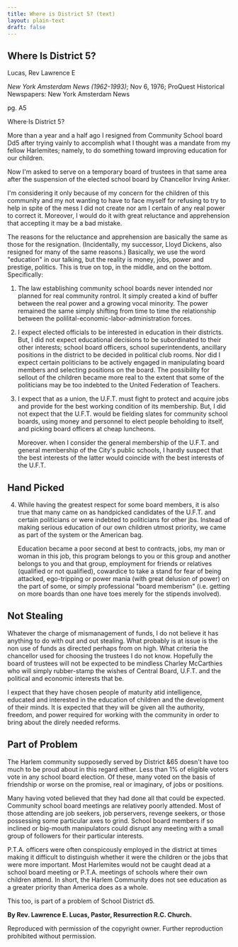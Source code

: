 ```yaml
---
title: Where is District 5? (text)
layout: plain-text
draft: false
---
```


## Where Is District 5?

Lucas, Rev Lawrence E

*New York Amsterdam News (1962-1993)*; Nov 6, 1976; ProQuest Historical Newspapers: New York Amsterdam News

pg. A5

Where·Is District 5?

More than a year and a half ago I resigned from Community School board Dd5 after trying vainly to accomplish what I thought was a mandate from my fellow Harlemites; namely, to do something toward improving education for our children.

Now I'm asked to serve on a temporary board of trustees in that same area after the suspension of the elected school board by Chancellor Irving Anker.

I'm considering it only because of my concern for the children of this community and my not wanting to have to face myself for refusing to try to help in spite of the mess I did not create nor am I certain of any real power to correct it. Moreover, I would do it with great reluctance and apprehension that accepting it may be a bad mistake.

The reasons for the reluctance and apprehension are basically the same as those for the resignation. (Incidentally, my successor, Lloyd Dickens, also resigned for many of the same reasons.) Basically, we use the word "education" in our talking, but the reality is money, jobs, power and prestige, politics. This is true on top, in the middle, and on the bottom. Specifically:

1. The law establishing community school boards never intended nor planned for real community rontrol. It simply created a kind of buffer between the real power and a growing vocal minority. The power remained the same simply shifting from time to time the relationship between the polilital-economic-labor-administration forces.
2. I expect elected officials to be interested in education in their districts. But, I did not expect educational decisions to be subordinated to their other interests; school board officers, school superintendents, ancillary positions in the district to be decided in political club rooms. Nor did I expect certain politicians to be actively engaged in manipulating board members and selecting positions on the board. The possibility for sellout of the children became more real to the extent that some of the politicians may be too indebted to the United Federation of Teachers.
3. I expect that as a union, the U.F.T. must fight to protect and acquire jobs and provide for the best
working condition of its membership. But, I did not expect that the U.F.T. would be fielding slates for community school boards, using money and personnel to elect people beholding to itself, and picking board officers at cheap luncheons.

    Moreover. when I consider the general membership of the U.F.T. and general membership of the City's public schools, I hardly suspect that the best interests of the latter would coincide with the best interests of the U.F.T.

## Hand Picked

4. While having the greatest respect for some board members, it is also true that many came on as handpicked candidates of the U.F.T. and certain politicians or were indebted to politicians for other jbs. Instead of making serious education of our own children utmost priority, we came as part of the system or the American
bag.

    Education became a poor second at best to contracts, jobs, my man or woman in this job, this program belongs to you or this group and another belongs to you and that group, employment for friends or relatives (qualified or not qualified), cowardice to take a stand for fear of being attacked, ego-tripping or power mania (with great delusion of power) on the part of some, or simply professional "board memberism" (i.e. getting on more boards than one have toes merely for the stipends involved).

## Not Stealing

Whatever the charge of mismanagement of funds, I do not believe it has anything to do with out and out stealing. What probably is at issue is the non use of funds as directed perhaps from on high. What criteria
the chancellor used for choosing the trustees I do not know. Hopefully the board of trustees will not be expected to be mindless Charley McCarthies who will simply rubber-stamp the wishes of Central Board, U.F.T. and the political and economic interests that be.

I expect that they have chosen people of maturity atid intelligence, educated and interested in the education of children and the development of their minds. It is expected that they will be given all the authority, freedom, and power required for working with the community in order to bring about the direly needed reforms.

## Part of Problem

The Harlem community supposedly served by District &65 doesn't have too much to be proud about in this regard either. Less than 1% of eligible voters vote in any school board election. Of these, many voted on the basis of friendship or worse on the promise, real or imaginary, of jobs or positions.

Many having voted believed that they had done all that could be expected. Community school board meetings are relativey poorly attended. Most of those attending are job seekers, job perservers, revenge seekers, or those possessing some particular axes to grind. School board members if so inclined or big-mouth manipulators could disrupt any meeting with a small group of followers for their particular interests.

P.T.A. officers were often conspicously employed in the district at times making it difficult to distinguish whether it were the children or the jobs that were more important. Most Harlemites would not be caught dead at a school board meeting or P.T.A. meetings of schools where their own children attend. In short, the Harlem Community does not see education as a greater priority than America does as a whole.

This too, is part of a problem of School District d5.

**By Rev. Lawrence E. Lucas, Pastor, Resurrection R.C. Church.**

Reproduced with permission of the copyright owner. Further reproduction prohibited without permission.
